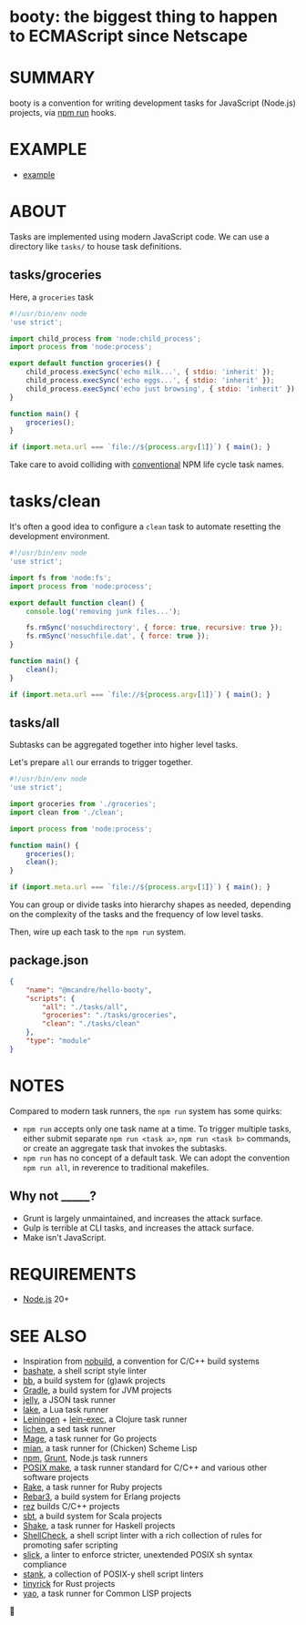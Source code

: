 # booty: the biggest thing to happen to ECMAScript since Netscape

# SUMMARY

booty is a convention for writing development tasks for JavaScript (Node.js) projects, via [npm run](https://docs.npmjs.com/cli/v10/using-npm/scripts) hooks.

# EXAMPLE

* [example](example)

# ABOUT

Tasks are implemented using modern JavaScript code. We can use a directory like `tasks/` to house task definitions.

## tasks/groceries

Here, a `groceries` task

```js
#!/usr/bin/env node
'use strict';

import child_process from 'node:child_process';
import process from 'node:process';

export default function groceries() {
    child_process.execSync('echo milk...', { stdio: 'inherit' });
    child_process.execSync('echo eggs...', { stdio: 'inherit' });
    child_process.execSync('echo just browsing', { stdio: 'inherit' });
}

function main() {
    groceries();
}

if (import.meta.url === `file://${process.argv[1]}`) { main(); }
```

Take care to avoid colliding with [conventional](https://docs.npmjs.com/cli/v10/using-npm/scripts) NPM life cycle task names.

# tasks/clean

It's often a good idea to configure a `clean` task to automate resetting the development environment.

```js
#!/usr/bin/env node
'use strict';

import fs from 'node:fs';
import process from 'node:process';

export default function clean() {
    console.log('removing junk files...');

    fs.rmSync('nosuchdirectory', { force: true, recursive: true });
    fs.rmSync('nosuchfile.dat', { force: true });
}

function main() {
    clean();
}

if (import.meta.url === `file://${process.argv[1]}`) { main(); }
```

## tasks/all

Subtasks can be aggregated together into higher level tasks.

Let's prepare `all` our errands to trigger together.

```js
#!/usr/bin/env node
'use strict';

import groceries from './groceries';
import clean from './clean';

import process from 'node:process';

function main() {
    groceries();
    clean();
}

if (import.meta.url === `file://${process.argv[1]}`) { main(); }
```

You can group or divide tasks into hierarchy shapes as needed, depending on the complexity of the tasks and the frequency of low level tasks.

Then, wire up each task to the `npm run` system.

## package.json

```json
{
    "name": "@mcandre/hello-booty",
    "scripts": {
        "all": "./tasks/all",
        "groceries": "./tasks/groceries",
        "clean": "./tasks/clean"
    },
    "type": "module"
}
```

# NOTES

Compared to modern task runners, the `npm run` system has some quirks:

* `npm run` accepts only one task name at a time. To trigger multiple tasks, either submit separate `npm run <task a>`, `npm run <task b>` commands, or create an aggregate task that invokes the subtasks.
* `npm run` has no concept of a default task. We can adopt the convention `npm run all`, in reverence to traditional makefiles.

## Why not _____?

* Grunt is largely unmaintained, and increases the attack surface.
* Gulp is terrible at CLI tasks, and increases the attack surface.
* Make isn't JavaScript.

# REQUIREMENTS

* [Node.js](https://nodejs.org/en/) 20+

# SEE ALSO

* Inspiration from [nobuild](https://github.com/tsoding/nobuild), a convention for C/C++ build systems
* [bashate](https://github.com/openstack/bashate), a shell script style linter
* [bb](https://github.com/mcandre/bb), a build system for (g)awk projects
* [Gradle](https://gradle.org/), a build system for JVM projects
* [jelly](https://github.com/mcandre/jelly), a JSON task runner
* [lake](https://luarocks.org/modules/steved/lake), a Lua task runner
* [Leiningen](https://leiningen.org/) + [lein-exec](https://github.com/kumarshantanu/lein-exec), a Clojure task runner
* [lichen](https://github.com/mcandre/lichen), a sed task runner
* [Mage](https://magefile.org/), a task runner for Go projects
* [mian](https://github.com/mcandre/mian), a task runner for (Chicken) Scheme Lisp
* [npm](https://www.npmjs.com/), [Grunt](https://gruntjs.com/), Node.js task runners
* [POSIX make](https://pubs.opengroup.org/onlinepubs/009695299/utilities/make.html), a task runner standard for C/C++ and various other software projects
* [Rake](https://ruby.github.io/rake/), a task runner for Ruby projects
* [Rebar3](https://www.rebar3.org/), a build system for Erlang projects
* [rez](https://github.com/mcandre/rez) builds C/C++ projects
* [sbt](https://www.scala-sbt.org/index.html), a build system for Scala projects
* [Shake](https://shakebuild.com/), a task runner for Haskell projects
* [ShellCheck](https://www.shellcheck.net/), a shell script linter with a rich collection of rules for promoting safer scripting
* [slick](https://github.com/mcandre/slick), a linter to enforce stricter, unextended POSIX sh syntax compliance
* [stank](https://github.com/mcandre/stank), a collection of POSIX-y shell script linters
* [tinyrick](https://github.com/mcandre/tinyrick) for Rust projects
* [yao](https://github.com/mcandre/yao), a task runner for Common LISP projects

🍑
